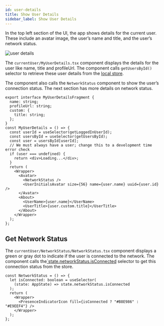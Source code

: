 ```yaml
---
id: user-details
title: Show User Details
sidebar_label: Show User Details
---
```


In the top left section of the UI, the app shows details for the current user. 
These include an avatar image, the user’s name and title, and the user’s network status.

![user details](assets/team-chat-user-details.png)

The `currentUser/MyUserDetails.tsx` component displays the details for the user like name, title and profileUrl. 
The component calls `getUsersById()` selector to retrieve these user details from the [local store](https://www.pubnub.com/docs/chat/redux/users#state-shape).

The component also calls the `NetworkStatus` component to show the user’s connection status. 
The next section has more details on network status.

```tsx
export interface MyUserDetailsFragment {
  name: string;
  profileUrl: string;
  custom: {
    title: string;
  };
}
const MyUserDetails = () => {
  const userId = useSelector(getLoggedInUserId);
  const usersById = useSelector(getUsersById);
  const user = usersById[userId];
  // We must always have a user; change this to a development time error check
  if (user === undefined) {
    return <div>Loading...</div>;
  }
  return (
    <Wrapper>
      <Avatar>
        <NetworkStatus />
        <UserInitialsAvatar size={56} name={user.name} uuid={user.id} />
      </Avatar>
      <About>
        <UserName>{user.name}</UserName>
        <UserTitle>{user.custom.title}</UserTitle>
      </About>
    </Wrapper>
  );
};
```

## Get Network Status

The `currentUser/NetworkStatus/NetworkStatus.tsx` component displays a green or gray dot to indicate if the user is connected to the network. 
The component calls the[`state.networkStatus.isConnected](https://www.pubnub.com/docs/chat/redux/network-status#state-shape) selector to get this connection status from the store.

```tsx
const NetworkStatus = () => {
  let isConnected: boolean = useSelector(
    (state: AppState) => state.networkStatus.isConnected
  );
  return (
    <Wrapper>
      <PresenceIndicatorIcon fill={isConnected ? "#B8E986" : "#E9EEF4"} />
    </Wrapper>
  );
};
```